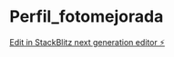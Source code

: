 # Perfil_fotomejorada

[Edit in StackBlitz next generation editor ⚡️](https://stackblitz.com/~/github.com/aronvaldivia/Perfil_fotomejorada)